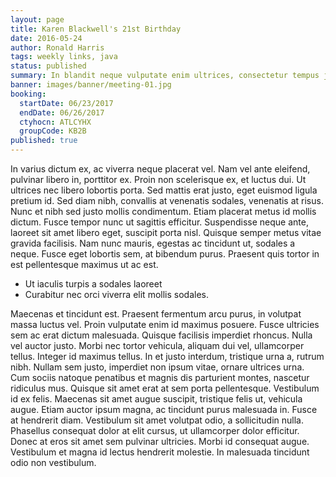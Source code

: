 ```yaml
---
layout: page
title: Karen Blackwell's 21st Birthday
date: 2016-05-24
author: Ronald Harris
tags: weekly links, java
status: published
summary: In blandit neque vulputate enim ultrices, consectetur tempus justo tempor.
banner: images/banner/meeting-01.jpg
booking:
  startDate: 06/23/2017
  endDate: 06/26/2017
  ctyhocn: ATLCYHX
  groupCode: KB2B
published: true
---
```

In varius dictum ex, ac viverra neque placerat vel. Nam vel ante eleifend, pulvinar libero in, porttitor ex. Proin non scelerisque ex, et luctus dui. Ut ultrices nec libero lobortis porta. Sed mattis erat justo, eget euismod ligula pretium id. Sed diam nibh, convallis at venenatis sodales, venenatis at risus. Nunc et nibh sed justo mollis condimentum. Etiam placerat metus id mollis dictum. Fusce tempor nunc ut sagittis efficitur. Suspendisse neque ante, laoreet sit amet libero eget, suscipit porta nisl. Quisque semper metus vitae gravida facilisis. Nam nunc mauris, egestas ac tincidunt ut, sodales a neque. Fusce eget lobortis sem, at bibendum purus. Praesent quis tortor in est pellentesque maximus ut ac est.

* Ut iaculis turpis a sodales laoreet
* Curabitur nec orci viverra elit mollis sodales.

Maecenas et tincidunt est. Praesent fermentum arcu purus, in volutpat massa luctus vel. Proin vulputate enim id maximus posuere. Fusce ultricies sem ac erat dictum malesuada. Quisque facilisis imperdiet rhoncus. Nulla vel auctor justo. Morbi nec tortor vehicula, aliquam dui vel, ullamcorper tellus. Integer id maximus tellus. In et justo interdum, tristique urna a, rutrum nibh. Nullam sem justo, imperdiet non ipsum vitae, ornare ultrices urna.
Cum sociis natoque penatibus et magnis dis parturient montes, nascetur ridiculus mus. Quisque sit amet erat at sem porta pellentesque. Vestibulum id ex felis. Maecenas sit amet augue suscipit, tristique felis ut, vehicula augue. Etiam auctor ipsum magna, ac tincidunt purus malesuada in. Fusce at hendrerit diam. Vestibulum sit amet volutpat odio, a sollicitudin nulla. Phasellus consequat dolor at elit cursus, ut ullamcorper dolor efficitur. Donec at eros sit amet sem pulvinar ultricies. Morbi id consequat augue. Vestibulum et magna id lectus hendrerit molestie. In malesuada tincidunt odio non vestibulum.
